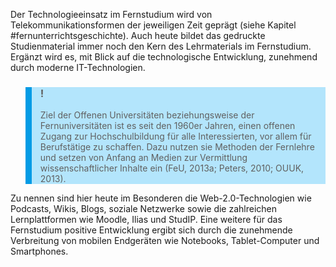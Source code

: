 <!-- filename: 01_Einleitung.md -->
<!-- title: Einleitung -->

Der Technologieeinsatz im Fernstudium wird von Telekommunikationsformen der jeweiligen Zeit geprägt (siehe Kapitel #fernunterrichtsgeschichte). Auch heute bildet das gedruckte Studienmaterial immer noch den Kern des Lehrmaterials im Fernstudium. Ergänzt wird es, mit Blick auf die technologische Entwicklung, zunehmend durch moderne IT-Technologien.

<blockquote style="background: #B3E5FC; border-left: 10px solid #039BE5">

### !

Ziel der Offenen Universitäten beziehungsweise der Fernuniversitäten ist es seit den 1960er Jahren, einen offenen Zugang zur Hochschulbildung für alle Interessierten, vor allem für Berufstätige zu schaffen. Dazu nutzen sie Methoden der Fernlehre und setzen von Anfang an Medien zur Vermittlung wissenschaftlicher Inhalte ein (FeU, 2013a; Peters, 2010; OUUK, 2013).

</blockquote>

Zu nennen sind hier heute im Besonderen die Web-2.0-Technologien wie Podcasts, Wikis, Blogs, soziale Netzwerke sowie die zahlreichen Lernplattformen wie Moodle, Ilias und StudIP. Eine weitere für das Fernstudium positive Entwicklung ergibt sich durch die zunehmende Verbreitung von mobilen Endgeräten wie Notebooks, Tablet-Computer und Smartphones.
